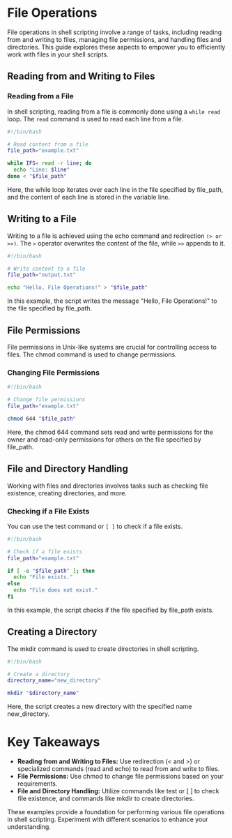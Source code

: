 # File Operations

File operations in shell scripting involve a range of tasks, including reading from and writing to files, managing file permissions, and handling files and directories. This guide explores these aspects to empower you to efficiently work with files in your shell scripts.

## Reading from and Writing to Files

### Reading from a File

In shell scripting, reading from a file is commonly done using a `while read` loop. The `read` command is used to read each line from a file.

```bash
#!/bin/bash

# Read content from a file
file_path="example.txt"

while IFS= read -r line; do
  echo "Line: $line"
done < "$file_path"
```
Here, the while loop iterates over each line in the file specified by file_path, and the content of each line is stored in the variable line.

## Writing to a File
Writing to a file is achieved using the echo command and redirection `(> or >>)`. The `>` operator overwrites the content of the file, while `>>` appends to it.
```bash
#!/bin/bash

# Write content to a file
file_path="output.txt"

echo "Hello, File Operations!" > "$file_path"
```
In this example, the script writes the message "Hello, File Operations!" to the file specified by file_path.

## File Permissions
File permissions in Unix-like systems are crucial for controlling access to files. The chmod command is used to change permissions.

### Changing File Permissions
```bash
#!/bin/bash

# Change file permissions
file_path="example.txt"

chmod 644 "$file_path"
```
Here, the chmod 644 command sets read and write permissions for the owner and read-only permissions for others on the file specified by file_path.

## File and Directory Handling
Working with files and directories involves tasks such as checking file existence, creating directories, and more.

### Checking if a File Exists
You can use the test command or `[ ]` to check if a file exists.
```bash
#!/bin/bash

# Check if a file exists
file_path="example.txt"

if [ -e "$file_path" ]; then
  echo "File exists."
else
  echo "File does not exist."
fi
```

In this example, the script checks if the file specified by file_path exists.

## Creating a Directory
The mkdir command is used to create directories in shell scripting.
```bash
#!/bin/bash

# Create a directory
directory_name="new_directory"

mkdir "$directory_name"
```

Here, the script creates a new directory with the specified name new_directory.

# Key Takeaways
- **Reading from and Writing to Files:** Use redirection (< and >) or specialized commands (read and echo) to read from and write to files.
- **File Permissions:** Use chmod to change file permissions based on your requirements.
- **File and Directory Handling:** Utilize commands like test or [ ] to check file existence, and commands like mkdir to create directories.

These examples provide a foundation for performing various file operations in shell scripting. Experiment with different scenarios to enhance your understanding.


